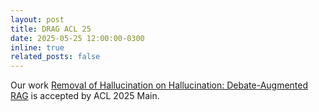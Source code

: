 ```yaml
---
layout: post
title: DRAG ACL 25
date: 2025-05-25 12:00:00-0300
inline: true
related_posts: false
---
```


Our work [Removal of Hallucination on Hallucination: Debate-Augmented RAG](https://github.com/Huenao/Debate-Augmented-RAG) is accepted by ACL 2025 Main.
